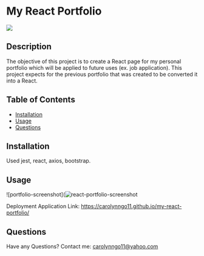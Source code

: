# My React Portfolio

![](https://img.shields.io/badge/License-MIT-blue)

## Description
The objective of this project is to create a React page for my personal portfolio which will be applied to future uses (ex. job application). This project expects for the previous portfolio that was created to be converted it into a React.

## Table of Contents
      
- [Installation](#installation)
- [Usage](#usage)
- [Questions](#questions)
      
## Installation
Used jest, react, axios, bootstrap.

## Usage

![portfolio-screenshot](![react-portfolio-screenshot](https://user-images.githubusercontent.com/99929883/171992373-e9550734-d9ee-4bab-8896-526f9a486a69.JPG)

Deployment Application Link: https://carolynngo11.github.io/my-react-portfolio/

## Questions
Have any Questions? Contact me: [carolynngo11@yahoo.com](mailto:carolynngo11@yahoo.com)

